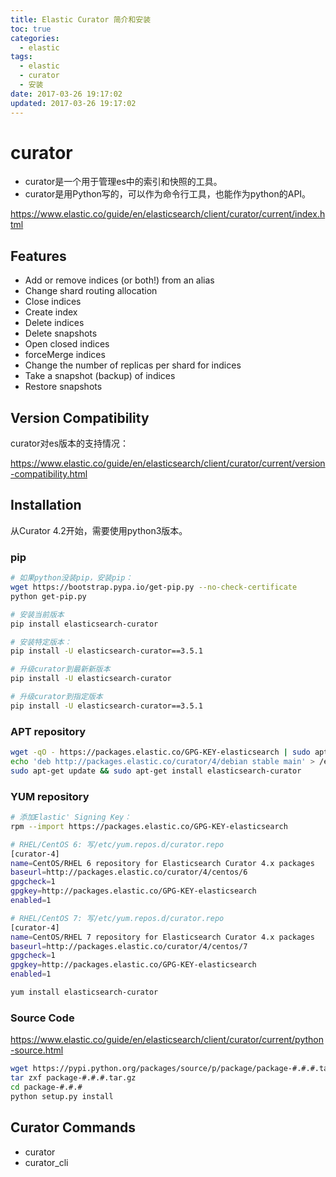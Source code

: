 ```yaml
---
title: Elastic Curator 简介和安装
toc: true
categories:
  - elastic
tags:
  - elastic
  - curator
  - 安装
date: 2017-03-26 19:17:02
updated: 2017-03-26 19:17:02
---
```


# curator

* curator是一个用于管理es中的索引和快照的工具。
* curator是用Python写的，可以作为命令行工具，也能作为python的API。

https://www.elastic.co/guide/en/elasticsearch/client/curator/current/index.html

## Features

* Add or remove indices (or both!) from an alias
* Change shard routing allocation
* Close indices
* Create index
* Delete indices
* Delete snapshots
* Open closed indices
* forceMerge indices
* Change the number of replicas per shard for indices
* Take a snapshot (backup) of indices
* Restore snapshots

## Version Compatibility

curator对es版本的支持情况：

https://www.elastic.co/guide/en/elasticsearch/client/curator/current/version-compatibility.html

## Installation

从Curator 4.2开始，需要使用python3版本。

### pip

```sh
# 如果python没装pip，安装pip：
wget https://bootstrap.pypa.io/get-pip.py --no-check-certificate
python get-pip.py

# 安装当前版本
pip install elasticsearch-curator

# 安装特定版本：
pip install -U elasticsearch-curator==3.5.1

# 升级curator到最新新版本
pip install -U elasticsearch-curator

# 升级curator到指定版本
pip install -U elasticsearch-curator==3.5.1
```

### APT repository

```sh
wget -qO - https://packages.elastic.co/GPG-KEY-elasticsearch | sudo apt-key add -
echo 'deb http://packages.elastic.co/curator/4/debian stable main' > /etc/apt/sources.list.d/curator.list
sudo apt-get update && sudo apt-get install elasticsearch-curator
```

### YUM repository

```sh
# 添加Elastic' Signing Key：
rpm --import https://packages.elastic.co/GPG-KEY-elasticsearch

# RHEL/CentOS 6: 写/etc/yum.repos.d/curator.repo
[curator-4]
name=CentOS/RHEL 6 repository for Elasticsearch Curator 4.x packages
baseurl=http://packages.elastic.co/curator/4/centos/6
gpgcheck=1
gpgkey=http://packages.elastic.co/GPG-KEY-elasticsearch
enabled=1

# RHEL/CentOS 7: 写/etc/yum.repos.d/curator.repo
[curator-4]
name=CentOS/RHEL 7 repository for Elasticsearch Curator 4.x packages
baseurl=http://packages.elastic.co/curator/4/centos/7
gpgcheck=1
gpgkey=http://packages.elastic.co/GPG-KEY-elasticsearch
enabled=1

yum install elasticsearch-curator
```

### Source Code

https://www.elastic.co/guide/en/elasticsearch/client/curator/current/python-source.html

```sh
wget https://pypi.python.org/packages/source/p/package/package-#.#.#.tar.gz
tar zxf package-#.#.#.tar.gz
cd package-#.#.#
python setup.py install
```

## Curator Commands

- curator
- curator_cli



